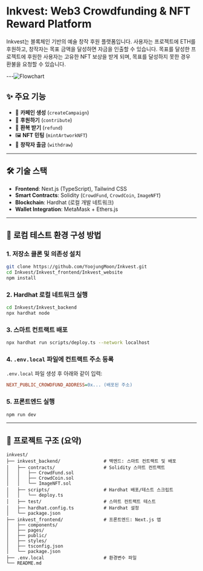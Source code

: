 # Inkvest: Web3 Crowdfunding & NFT Reward Platform

Inkvest는 블록체인 기반의 예술 창작 후원 플랫폼입니다.
사용자는 프로젝트에 ETH를 후원하고, 창작자는 목표 금액을 달성하면 자금을 인출할 수 있습니다.
목표를 달성한 프로젝트에 후원한 사용자는 고유한 NFT 보상을 받게 되며, 목표를 달성하지 못한 경우 환불을 요청할 수 있습니다.

---![Flowchart](https://github.com/user-attachments/assets/4f3adc04-9212-426c-ac99-212fa85c2cc6)


## ✨ 주요 기능

* 🎨 **카페인 생성** (`createCampaign`)
* 💸 **후원하기** (`contribute`)
* 🔄 **환복 받기** (`refund`)
* 🖼️ **NFT 민팅** (`mintArtworkNFT`)
* 🏦 **창작자 출금** (`withdraw`)

---

## 🛠️ 기술 스택

* **Frontend**: Next.js (TypeScript), Tailwind CSS
* **Smart Contracts**: Solidity (`CrowdFund`, `CrowdCoin`, `ImageNFT`)
* **Blockchain**: Hardhat (로컬 개발 네트워크)
* **Wallet Integration**: MetaMask + Ethers.js

---

## 🧪 로컴 테스트 환경 구성 방법

### 1. 저장소 클론 및 의존성 설치

```bash
git clone https://github.com/YoojungMoon/Inkvest.git
cd Inkvest/Inkvest_frontend/Inkvest_website
npm install
```

### 2. Hardhat 로컬 네트워크 실행

```bash
cd Inkvest/Inkvest_backend
npx hardhat node
```

### 3. 스마트 컨트랙트 배포

```bash
npx hardhat run scripts/deploy.ts --network localhost
```

### 4. `.env.local` 파일에 컨트랙트 주소 등록

`.env.local` 파일 생성 후 아래와 같이 입력:

```ini
NEXT_PUBLIC_CROWDFUND_ADDRESS=0x... (배포된 주소)
```

### 5. 프론트엔드 실행

```bash
npm run dev
```

---

## 📂 프로젝트 구조 (요약)

```
inkvest/
├── inkvest_backend/                # 백엔드: 스마트 컨트랙트 및 배포
│   ├── contracts/                  # Solidity 스마트 컨트랙트
│   │   ├── CrowdFund.sol
│   │   ├── CrowdCoin.sol
│   │   └── ImageNFT.sol
│   ├── scripts/                    # Hardhat 배포/테스트 스크립트
│   │   └── deploy.ts
│   ├── test/                       # 스마트 컨트랙트 테스트
│   ├── hardhat.config.ts           # Hardhat 설정
│   └── package.json
├── inkvest_frontend/               # 프론트엔드: Next.js 앱
│   ├── components/
│   ├── pages/
│   ├── public/
│   ├── styles/
│   ├── tsconfig.json
│   └── package.json
├── .env.local                      # 환경변수 파일
└── README.md
```
